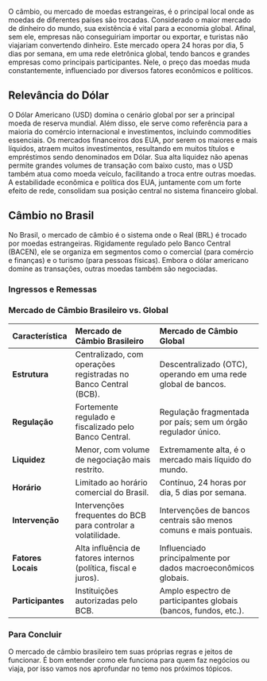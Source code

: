 O câmbio, ou mercado de moedas estrangeiras, é o principal local onde as moedas de diferentes países são trocadas. Considerado o maior mercado de dinheiro do mundo, sua existência é vital para a economia global. Afinal, sem ele, empresas não conseguiriam importar ou exportar, e turistas não viajariam convertendo dinheiro. Este mercado opera 24 horas por dia, 5 dias por semana, em uma rede eletrônica global, tendo bancos e grandes empresas como principais participantes. Nele, o preço das moedas muda constantemente, influenciado por diversos fatores econômicos e políticos.

## Relevância do Dólar

O Dólar Americano (USD) domina o cenário global por ser a principal moeda de reserva mundial. Além disso, ele serve como referência para a maioria do comércio internacional e investimentos, incluindo commodities essenciais. Os mercados financeiros dos EUA, por serem os maiores e mais líquidos, atraem muitos investimentos, resultando em muitos títulos e empréstimos sendo denominados em Dólar. Sua alta liquidez não apenas permite grandes volumes de transação com baixo custo, mas o USD também atua como moeda veículo, facilitando a troca entre outras moedas. A estabilidade econômica e política dos EUA, juntamente com um forte efeito de rede, consolidam sua posição central no sistema financeiro global.

## Câmbio no Brasil

No Brasil, o mercado de câmbio é o sistema onde o Real (BRL) é trocado por moedas estrangeiras. Rigidamente regulado pelo Banco Central (BACEN), ele se organiza em segmentos como o comercial (para comércio e finanças) e o turismo (para pessoas físicas). Embora o dólar americano domine as transações, outras moedas também são negociadas. 

### Ingressos e Remessas

### Mercado de Câmbio Brasileiro vs. Global

| Característica | Mercado de Câmbio Brasileiro | Mercado de Câmbio Global |
| :--- | :--- | :--- |
| **Estrutura** | Centralizado, com operações registradas no Banco Central (BCB). | Descentralizado (OTC), operando em uma rede global de bancos. |
| **Regulação** | Fortemente regulado e fiscalizado pelo Banco Central. | Regulação fragmentada por país; sem um órgão regulador único. |
| **Liquidez** | Menor, com volume de negociação mais restrito. | Extremamente alta, é o mercado mais líquido do mundo. |
| **Horário** | Limitado ao horário comercial do Brasil. | Contínuo, 24 horas por dia, 5 dias por semana. |
| **Intervenção** | Intervenções frequentes do BCB para controlar a volatilidade. | Intervenções de bancos centrais são menos comuns e mais pontuais. |
| **Fatores Locais** | Alta influência de fatores internos (política, fiscal e juros). | Influenciado principalmente por dados macroeconômicos globais. |
| **Participantes** | Instituições autorizadas pelo BCB. | Amplo espectro de participantes globais (bancos, fundos, etc.). |

### Para Concluir

O mercado de câmbio brasileiro tem suas próprias regras e jeitos de funcionar. É bom entender como ele funciona para quem faz negócios ou viaja, por isso vamos nos aprofundar no temo nos próximos tópicos.